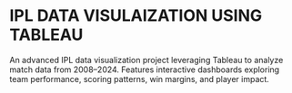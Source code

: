 # IPL DATA VISULAIZATION USING TABLEAU
An advanced IPL data visualization project leveraging Tableau to analyze match data from 2008–2024. Features interactive dashboards exploring team performance, scoring patterns, win margins, and player impact.
